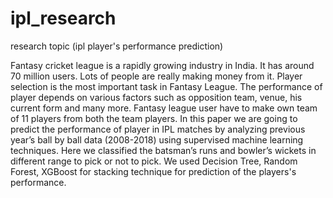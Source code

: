 # ipl_research
research topic (ipl player's performance prediction)

Fantasy cricket league is a rapidly growing industry in India. It has around 70 million users. Lots of people are really making money from it. Player selection is the most important task in Fantasy League. The performance of player depends on various factors such as opposition team, venue, his current form and many more. Fantasy league user have to make own team of 11 players from both the team players. In this paper we are going to predict the performance of player in IPL matches by analyzing previous year’s ball by ball data (2008-2018) using supervised machine learning techniques. Here we classified the batsman’s runs and bowler’s wickets in different range to pick or not to pick. We used Decision Tree, Random Forest, XGBoost for stacking technique for prediction of the players's performance. 
